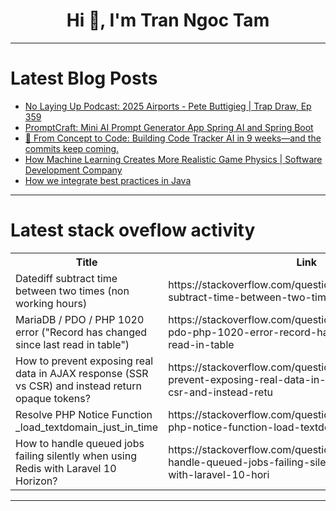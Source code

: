 <h1 align="center">Hi 👋, I'm Tran Ngoc Tam</h1>

---

# Latest Blog Posts 
<!-- BLOG-POST-LIST:START -->
- [No Laying Up Podcast: 2025 Airports - Pete Buttigieg | Trap Draw, Ep 359](https://dev.to/youtube_golf/no-laying-up-podcast-2025-airports-pete-buttigieg-trap-draw-ep-359-5h0k)
- [PromptCraft: Mini AI Prompt Generator App Spring AI and Spring Boot](https://dev.to/masteringbackend/promptcraft-mini-ai-prompt-generator-app-spring-ai-and-spring-boot-58dc)
- [🧠 From Concept to Code: Building Code Tracker AI in 9 weeks—and the commits keep coming.](https://dev.to/monahidalgo/from-concept-to-code-building-code-tracker-ai-in-9-weeks-and-the-commits-keep-coming-26d4)
- [How Machine Learning Creates More Realistic Game Physics | Software Development Company](https://dev.to/jennysmith7/how-machine-learning-creates-more-realistic-game-physics-software-development-company-323n)
- [How we integrate best practices in Java](https://dev.to/pvsdev/how-we-integrate-best-practices-in-java-3ja3)
<!-- BLOG-POST-LIST:END -->

---

# Latest stack oveflow activity
<table>
  <tr><th>Title</th><th>Link</th></tr>
  <!-- STACKOVERFLOW:START --><tr><td>Datediff subtract time between two times &lpar;non working hours&rpar;</td><td>https://stackoverflow.com/questions/79767098/datediff-subtract-time-between-two-times-non-working-hours</td></tr><tr><td>MariaDB / PDO / PHP 1020 error &lpar;&quot;Record has changed since last read in table&quot;&rpar;</td><td>https://stackoverflow.com/questions/79767034/mariadb-pdo-php-1020-error-record-has-changed-since-last-read-in-table</td></tr><tr><td>How to prevent exposing real data in AJAX response &lpar;SSR vs CSR&rpar; and instead return opaque tokens?</td><td>https://stackoverflow.com/questions/79766981/how-to-prevent-exposing-real-data-in-ajax-response-ssr-vs-csr-and-instead-retu</td></tr><tr><td>Resolve PHP Notice Function _load_textdomain_just_in_time</td><td>https://stackoverflow.com/questions/79766951/resolve-php-notice-function-load-textdomain-just-in-time</td></tr><tr><td>How to handle queued jobs failing silently when using Redis with Laravel 10 Horizon?</td><td>https://stackoverflow.com/questions/79766883/how-to-handle-queued-jobs-failing-silently-when-using-redis-with-laravel-10-hori</td></tr><!-- STACKOVERFLOW:END -->
</table>

---


